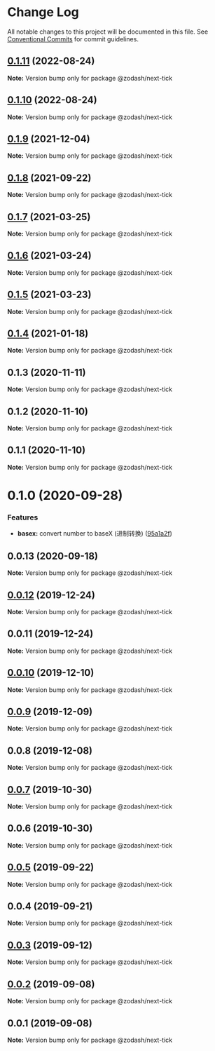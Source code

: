 # Change Log

All notable changes to this project will be documented in this file.
See [Conventional Commits](https://conventionalcommits.org) for commit guidelines.

## [0.1.11](https://github.com/zcorky/zodash/compare/@zodash/next-tick@0.1.10...@zodash/next-tick@0.1.11) (2022-08-24)

**Note:** Version bump only for package @zodash/next-tick





## [0.1.10](https://github.com/zcorky/zodash/compare/@zodash/next-tick@0.1.9...@zodash/next-tick@0.1.10) (2022-08-24)

**Note:** Version bump only for package @zodash/next-tick





## [0.1.9](https://github.com/zcorky/zodash/compare/@zodash/next-tick@0.1.8...@zodash/next-tick@0.1.9) (2021-12-04)

**Note:** Version bump only for package @zodash/next-tick





## [0.1.8](https://github.com/zcorky/zodash/compare/@zodash/next-tick@0.1.7...@zodash/next-tick@0.1.8) (2021-09-22)

**Note:** Version bump only for package @zodash/next-tick





## [0.1.7](https://github.com/zcorky/zodash/compare/@zodash/next-tick@0.1.6...@zodash/next-tick@0.1.7) (2021-03-25)

**Note:** Version bump only for package @zodash/next-tick





## [0.1.6](https://github.com/zcorky/zodash/compare/@zodash/next-tick@0.1.5...@zodash/next-tick@0.1.6) (2021-03-24)

**Note:** Version bump only for package @zodash/next-tick





## [0.1.5](https://github.com/zcorky/zodash/compare/@zodash/next-tick@0.1.4...@zodash/next-tick@0.1.5) (2021-03-23)

**Note:** Version bump only for package @zodash/next-tick





## [0.1.4](https://github.com/zcorky/zodash/compare/@zodash/next-tick@0.1.3...@zodash/next-tick@0.1.4) (2021-01-18)

**Note:** Version bump only for package @zodash/next-tick





## 0.1.3 (2020-11-11)

**Note:** Version bump only for package @zodash/next-tick





## 0.1.2 (2020-11-10)

**Note:** Version bump only for package @zodash/next-tick





## 0.1.1 (2020-11-10)

**Note:** Version bump only for package @zodash/next-tick





# 0.1.0 (2020-09-28)


### Features

* **basex:** convert number to baseX (进制转换) ([95a1a2f](https://github.com/zcorky/zodash/commit/95a1a2f361d73de5caa3b8e297c1643e97e40983))





## 0.0.13 (2020-09-18)

**Note:** Version bump only for package @zodash/next-tick





## [0.0.12](https://github.com/zcorky/zodash/compare/@zodash/next-tick@0.0.11...@zodash/next-tick@0.0.12) (2019-12-24)

**Note:** Version bump only for package @zodash/next-tick





## 0.0.11 (2019-12-24)

**Note:** Version bump only for package @zodash/next-tick





## [0.0.10](https://github.com/zcorky/zodash/compare/@zodash/next-tick@0.0.9...@zodash/next-tick@0.0.10) (2019-12-10)

**Note:** Version bump only for package @zodash/next-tick





## [0.0.9](https://github.com/zcorky/zodash/compare/@zodash/next-tick@0.0.8...@zodash/next-tick@0.0.9) (2019-12-09)

**Note:** Version bump only for package @zodash/next-tick





## 0.0.8 (2019-12-08)

**Note:** Version bump only for package @zodash/next-tick





## [0.0.7](https://github.com/zcorky/zodash/compare/@zodash/next-tick@0.0.6...@zodash/next-tick@0.0.7) (2019-10-30)

**Note:** Version bump only for package @zodash/next-tick





## 0.0.6 (2019-10-30)

**Note:** Version bump only for package @zodash/next-tick





## [0.0.5](https://github.com/zcorky/zodash/compare/@zodash/next-tick@0.0.4...@zodash/next-tick@0.0.5) (2019-09-22)

**Note:** Version bump only for package @zodash/next-tick





## 0.0.4 (2019-09-21)

**Note:** Version bump only for package @zodash/next-tick





## [0.0.3](https://github.com/zcorky/zodash/compare/@zodash/next-tick@0.0.2...@zodash/next-tick@0.0.3) (2019-09-12)

**Note:** Version bump only for package @zodash/next-tick





## [0.0.2](https://github.com/zcorky/zodash/compare/@zodash/next-tick@0.0.1...@zodash/next-tick@0.0.2) (2019-09-08)

**Note:** Version bump only for package @zodash/next-tick





## 0.0.1 (2019-09-08)

**Note:** Version bump only for package @zodash/next-tick

